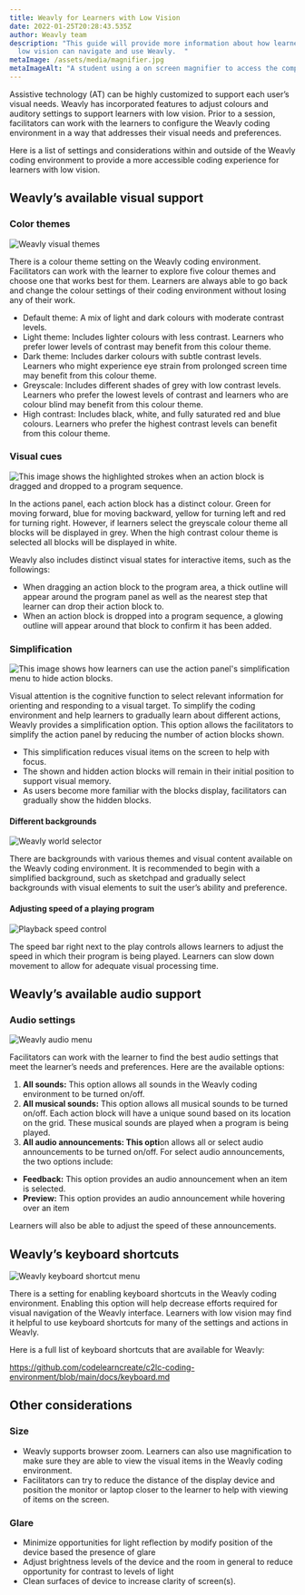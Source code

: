 ```yaml
---
title: Weavly for Learners with Low Vision
date: 2022-01-25T20:28:43.535Z
author: Weavly team
description: "This guide will provide more information about how learners with
  low vision can navigate and use Weavly.  "
metaImage: /assets/media/magnifier.jpg
metaImageAlt: "A student using a on screen magnifier to access the computer. "
---
```

Assistive technology (AT) can be highly customized to support each user’s visual needs. Weavly has incorporated features to adjust colours and auditory settings to support learners with low vision. Prior to a session, facilitators can work with the learners to configure the Weavly coding environment in a way that addresses their visual needs and preferences. 

Here is a list of settings and considerations within and outside of the Weavly coding environment to provide a more accessible coding experience for learners with low vision. 

## Weavly’s available visual support

### Color themes

![Weavly visual themes](/assets/media/visual-themes.jpg "Weavly visual themes")

There is a colour theme setting on the Weavly coding environment. Facilitators can work with the learner to explore five colour themes and choose one that works best for them. Learners are always able to go back and change the colour settings of their coding environment without losing any of their work. 

* Default theme: A mix of light and dark colours with moderate contrast levels.
* Light theme: Includes lighter colours with less contrast. Learners who prefer lower levels of contrast may benefit from this colour theme.
* Dark theme: Includes darker colours with subtle contrast levels. Learners who might experience eye strain from prolonged screen time may benefit from this colour theme. 
* Greyscale: Includes different shades of grey with low contrast levels. Learners who prefer the lowest levels of contrast and learners who are colour blind may benefit from this colour theme. 
* High contrast: Includes black, white, and fully saturated red and blue colours. Learners who prefer the highest contrast levels can benefit from this colour theme.

### Visual cues 

![This image shows the highlighted strokes when an action block is dragged and dropped to a program sequence.](/assets/media/drag-and-drop.jpg "Weavly drag and drop visual cues")

In the actions panel, each action block has a distinct colour. Green for moving forward, blue for moving backward, yellow for turning left and red for turning right. However, if learners select the greyscale colour theme all blocks will be displayed in grey. When the high contrast colour theme is selected all blocks will be displayed in white. 

Weavly also includes distinct visual states for interactive items, such as the followings:

* When dragging an action block to the program area, a thick outline will appear around the program panel as well as the nearest step that learner can drop their action block to. 
* When an action block is dropped into a program sequence, a glowing outline will appear around that block to confirm it has been added.

### Simplification

![This image shows how learners can use the action panel's simplification menu to hide action blocks. ](/assets/media/simplification.jpg "Weavly simplification menu")

Visual attention is the cognitive function to select relevant information for orienting and responding to a visual target. To simplify the coding environment and help learners to gradually learn about different actions, Weavly provides a simplification option. This option allows the facilitators to simplify the action panel by reducing the number of action blocks shown. 

* This simplification reduces visual items on the screen to help with focus. 
* The shown and hidden action blocks will remain in their initial position to support visual memory. 
* As users become more familiar with the blocks display, facilitators can gradually show the hidden blocks.

#### Different backgrounds

![Weavly world selector ](/assets/media/world-selector.jpg "Weavly world selector ")

There are backgrounds with various themes and visual content available on the Weavly coding environment. It is recommended to begin with a simplified background, such as sketchpad and gradually select backgrounds with visual elements to suit the user’s ability and preference.

#### Adjusting speed of a playing program

![Playback speed control](/assets/media/playback-speed.jpg "Playback speed control")

The speed bar right next to the play controls allows learners to adjust the speed in which their program is being played. Learners can slow down movement to allow for adequate visual processing time.

## Weavly’s available audio support

### Audio settings

![Weavly audio menu](/assets/media/audio-menu.jpg "Weavly audio menu")

Facilitators can work with the learner to find the best audio settings that meet the learner’s needs and preferences. Here are the available options:

1. **All sounds:** This option allows all sounds in the Weavly coding environment to be turned on/off.
2. **All musical sounds:** This option allows all musical sounds to be turned on/off. Each action block will have a unique sound based on its location on the grid. These musical sounds are played when a program is being played.
3. **All audio announcements: This opti**on allows all or select audio announcements to be turned on/off. For select audio announcements, the two options include: 

* **Feedback:** This option provides an audio announcement when an item is selected.
* **Preview:** This option provides an audio announcement while hovering over an item

Learners will also be able to adjust the speed of these announcements.

## Weavly’s keyboard shortcuts

![Weavly keyboard shortcut menu](/assets/media/keyboard-shortcuts.jpg "Weavly keyboard shortcut menu")

There is a setting for enabling keyboard shortcuts in the Weavly coding environment. Enabling this option will help decrease efforts required for visual navigation of the Weavly interface. Learners with low vision may find it helpful to use keyboard shortcuts for many of the settings and actions in Weavly.

Here is a full list of keyboard shortcuts that are available for Weavly: [](https://github.com/codelearncreate/c2lc-coding-environment/blob/main/docs/keyboard.md)

<https://github.com/codelearncreate/c2lc-coding-environment/blob/main/docs/keyboard.md>

## Other considerations

### Size 

* Weavly supports browser zoom. Learners can also use magnification to make sure they are able to view the visual items in the Weavly coding environment. 
* Facilitators can try to reduce the distance of the display device and position the monitor or laptop closer to the learner to help with viewing of items on the screen. 

### Glare

* Minimize opportunities for light reflection by modify position of the device based the presence of glare
* Adjust brightness levels of the device and the room in general to reduce opportunity for contrast to levels of light
* Clean surfaces of device to increase clarity of screen(s).